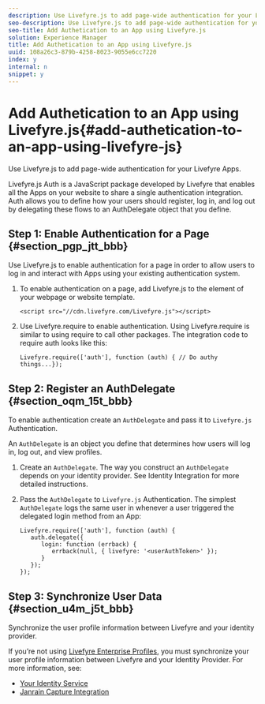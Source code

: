 ```yaml
---
description: Use Livefyre.js to add page-wide authentication for your Livefyre Apps.
seo-description: Use Livefyre.js to add page-wide authentication for your Livefyre Apps.
seo-title: Add Authetication to an App using Livefyre.js
solution: Experience Manager
title: Add Authetication to an App using Livefyre.js
uuid: 108a26c3-879b-4258-8023-9055e6cc7220
index: y
internal: n
snippet: y
---
```


# Add Authetication to an App using Livefyre.js{#add-authetication-to-an-app-using-livefyre-js}

Use Livefyre.js to add page-wide authentication for your Livefyre Apps.

Livefyre.js Auth is a JavaScript package developed by Livefyre that enables all the Apps on your website to share a single authentication integration. Auth allows you to define how your users should register, log in, and log out by delegating these flows to an AuthDelegate object that you define.

## Step 1: Enable Authentication for a Page {#section_pgp_jtt_bbb}

Use Livefyre.js to enable authentication for a page in order to allow users to log in and interact with Apps using your existing authentication system.

1. To enable authentication on a page, add Livefyre.js to the <head> element of your webpage or website template.

   ```
   <script src="//cdn.livefyre.com/Livefyre.js"></script>
   ```

1. Use Livefyre.require to enable authentication. Using Livefyre.require is similar to using require to call other packages. The integration code to require auth looks like this:

   ```
   Livefyre.require(['auth'], function (auth) { // Do authy things...});
   ```

## Step 2: Register an AuthDelegate {#section_oqm_15t_bbb}

To enable authentication create an `AuthDelegate` and pass it to `Livefyre.js` Authentication.

An `AuthDelegate` is an object you define that determines how users will log in, log out, and view profiles.

1. Create an `AuthDelegate`. The way you construct an `AuthDelegate` depends on your identity provider. See Identity Integration for more detailed instructions. 

1. Pass the `AuthDelegate` to `Livefyre.js` Authentication. The simplest `AuthDelegate` logs the same user in whenever a user triggered the delegated login method from an App: 

   ```
   Livefyre.require(['auth'], function (auth) { 
      auth.delegate({ 
         login: function (errback) { 
            errback(null, { livefyre: '<userAuthToken>' }); 
         }    
      });  
   });
   ```

## Step 3: Synchronize User Data {#section_u4m_j5t_bbb}

Synchronize the user profile information between Livefyre and your identity provider.

If you’re not using [Livefyre Enterprise Profiles](c_livefyre_enterprise_profiles.md#c_livefyre_enterprise_profiles), you must synchronize your user profile information between Livefyre and your Identity Provider. For more information, see:

* [Your Identity Service](c_your_identity_service.md#c_your_identity_service)
* [Janrain Capture Integration](c_janrain_capture_backplane.md#c_janrain_capture_backplane)

